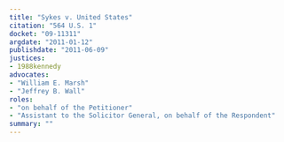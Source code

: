 ```yaml
---
title: "Sykes v. United States"
citation: "564 U.S. 1"
docket: "09-11311"
argdate: "2011-01-12"
publishdate: "2011-06-09"
justices:
- 1988kennedy
advocates:
- "William E. Marsh"
- "Jeffrey B. Wall"
roles:
- "on behalf of the Petitioner"
- "Assistant to the Solicitor General, on behalf of the Respondent"
summary: ""
---
```


